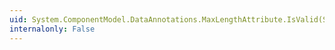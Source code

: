 ```yaml
---
uid: System.ComponentModel.DataAnnotations.MaxLengthAttribute.IsValid(System.Object)
internalonly: False
---
```

